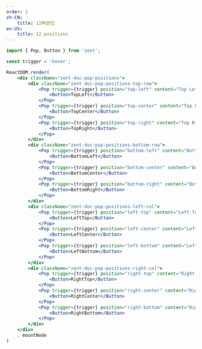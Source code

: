 ```yaml
---
order: 2
zh-CN:
	title: 12种定位
en-US:
	title: 12 positions
---
```


```jsx
import { Pop, Button } from 'zent';

const trigger = 'hover';

ReactDOM.render(
	<div className="zent-doc-pop-positions">
		<div className="zent-doc-pop-positions-top-row">
			<Pop trigger={trigger} position="top-left" content="Top Left" >
				<Button>TopLeft</Button>
			</Pop>
			<Pop trigger={trigger} position="top-center" content="Top Center">
				<Button>TopCenter</Button>
			</Pop>
			<Pop trigger={trigger} position="top-right" content="Top Right">
				<Button>TopRight</Button>
			</Pop>
		</div>
		<div className="zent-doc-pop-positions-bottom-row">
			<Pop trigger={trigger} position="bottom-left" content="Bottom Left" >
				<Button>BottomLeft</Button>
			</Pop>
			<Pop trigger={trigger} position="bottom-center" content="Bottom Center">
				<Button>BottomCenter</Button>
			</Pop>
			<Pop trigger={trigger} position="bottom-right" content="Bottom Right">
				<Button>BottomRight</Button>
			</Pop>
		</div>
		<div className="zent-doc-pop-positions-left-col">
			<Pop trigger={trigger} position="left-top" content="Left Top" >
				<Button>LeftTop</Button>
			</Pop>
			<Pop trigger={trigger} position="left-center" content="Left Center">
				<Button>LeftCenter</Button>
			</Pop>
			<Pop trigger={trigger} position="left-bottom" content="Left Bottom">
				<Button>LeftBottom</Button>
			</Pop>
		</div>
		<div className="zent-doc-pop-positions-right-col">
			<Pop trigger={trigger} position="right-top" content="Right Top" >
				<Button>RightTop</Button>
			</Pop>
			<Pop trigger={trigger} position="right-center" content="Right Center">
				<Button>RightCenter</Button>
			</Pop>
			<Pop trigger={trigger} position="right-bottom" content="Right Bottom">
				<Button>RightBottom</Button>
			</Pop>
		</div>
	</div>
	, mountNode
)
```

<style>
	.zent-doc-pop-positions {
		position: relative;
		
		&-top-row, &-bottom-row {
			text-align: center;

			.zent-pop-wrapper:not(:last-child) {
				margin-right: 10px
			}
		}

		&-bottom-row {
			margin-top: 200px;
		}

		&-left-col, &-right-col {
			position: absolute;
			top: 0;
			display: flex;
			justify-content: center;
			flex-direction: column;
			height: 100%;

			.zent-pop-wrapper:not(:last-child) {
				margin-bottom: 10px
			}
		}

		&-left-col {
			left: 0;
		}

		&-right-col {
			right: 0;
		}

		.zent-pop-wrapper {
			.zent-btn {
				width: 100px;
			}
		}
	}
</style>
